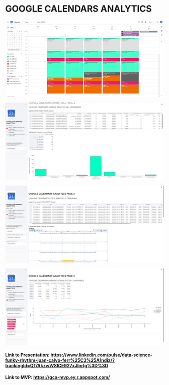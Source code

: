 # GOOGLE CALENDARS ANALYTICS

![calendar_week](https://github.com/juancalvof/google-calendars-analytics/blob/master/IMAGES/calendar_week.jpg?raw=true)

![page_1](https://github.com/juancalvof/google-calendars-analytics/blob/master/IMAGES/page1.jpg?raw=true)

![page_2](https://github.com/juancalvof/google-calendars-analytics/blob/master/IMAGES/page2.jpg?raw=true)

![page_3](https://github.com/juancalvof/google-calendars-analytics/blob/master/IMAGES/page3.jpg?raw=true)

#### Link to Presentation: https://www.linkedin.com/pulse/data-science-funky-rhythm-juan-calvo-ferr%25C3%25A1ndiz/?trackingId=Qf7AkzwWSICE927xJlnrIg%3D%3D

#### Link to MVP: https://gca-mvp.ey.r.appspot.com/